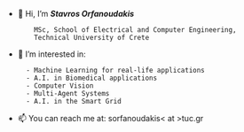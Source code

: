 - 👋 Hi, I’m ***Stavros Orfanoudakis*** 

          MSc, School of Electrical and Computer Engineering,
          Technical University of Crete

- 👀 I’m interested in:

        - Machine Learning for real-life applications
        - A.I. in Biomedical applications
        - Computer Vision
        - Multi-Agent Systems
        - A.I. in the Smart Grid

- 📫  You can reach me at: sorfanoudakis< at >tuc.gr
